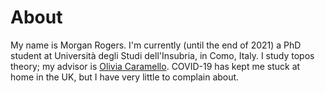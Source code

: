 # About

My name is Morgan Rogers.
I'm currently (until the end of 2021) a PhD student at Università degli Studi dell'Insubria, in Como, Italy. I study topos theory; my advisor is [Olivia Caramello](https://www.oliviacaramello.com/).
COVID-19 has kept me stuck at home in the UK, but I have very little to complain about.
